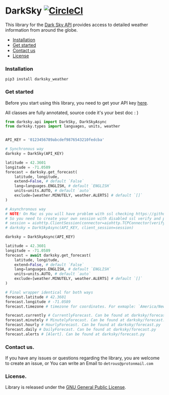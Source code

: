 DarkSky [![CircleCI](https://circleci.com/gh/Detrous/darksky/tree/master.svg?style=svg)](https://circleci.com/gh/Detrous/darksky/tree/master)
==========

This  library for the [Dark Sky
API](https://darksky.net/dev/docs) provides access to detailed
weather information from around the globe.

* [Installation](#installation)
* [Get started](#get-started)
* [Contact us](#contact-us)
* [License](#license)


### Installation
```
pip3 install darksky_weather
```

### Get started

Before you start using this library, you need to get your API key
[here](https://darksky.net/dev/register).

All classes are fully annotated, source code it's your best doc : )

```python
from darksky.api import DarkSky, DarkSkyAsync
from darksky.types import languages, units, weather


API_KEY = '0123456789abcdef9876543210fedcba'

# Synchronous way
darksky = DarkSky(API_KEY)

latitude = 42.3601
longitude = -71.0589
forecast = darksky.get_forecast(
    latitude, longitude,
    extend=False, # default `False`
    lang=languages.ENGLISH, # default `ENGLISH`
    units=units.AUTO, # default `auto`
    exclude=[weather.MINUTELY, weather.ALERTS] # default `[]`
)

# Asynchronous way
# NOTE! On Mac os you will have problem with ssl checking https://github.com/aio-libs/aiohttp/issues/2822
# So you need to create your own session with disabled ssl verify and pass it into the DarkSkyAsync
# session = aiohttp.ClientSession(connector=aiohttp.TCPConnector(verify_ssl=False))
# darksky = DarkSkyAsync(API_KEY, client_session=session)

darksky = DarkSkyAsync(API_KEY)

latitude = 42.3601
longitude = -71.0589
forecast = await darksky.get_forecast(
    latitude, longitude,
    extend=False, # default `False`
    lang=languages.ENGLISH, # default `ENGLISH`
    units=units.AUTO, # default `auto`
    exclude=[weather.MINUTELY, weather.ALERTS] # default `[]`
)

# Final wrapper identical for both ways
forecast.latitude # 42.3601
forecast.longitude # -71.0589
forecast.timezone # timezone for coordinates. For exmaple: `America/New_York`

forecast.currently # CurrentlyForecast. Can be found at darksky/forecast.py
forecast.minutely # MinutelyForecast. Can be found at darksky/forecast.py
forecast.hourly # HourlyForecast. Can be found at darksky/forecast.py
forecast.daily # DailyForecast. Can be found at darksky/forecast.py
forecast.alerts # [Alert]. Can be found at darksky/forecast.py
```

### Contact us.

If you have any issues or questions regarding the library, you are welcome to create an issue, or
You can write an Email to `detrous@protonmail.com`


### License.

Library is released under the [GNU General Public License](./LICENSE).

